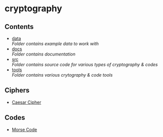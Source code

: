 # cryptography

## Contents
- [data](https://github.com/Pitchnogle/cryptography/tree/master/data) <br>
  *Folder contains example data to work with*
- [docs](https://github.com/Pitchnogle/cryptography/tree/master/docs) <br>
  *Folder contains documentation*
- [src](https://github.com/Pitchnogle/cryptography/tree/master/src) <br>
  *Folder contains source code for various types of cryptography & codes*
- [tools](https://github.com/Pitchnogle/cryptography/tree/master/tools) <br>
  *Folder contains various crytography & code tools*
  
## Ciphers
- [Caesar Cipher](docs/caesar.md)
  
## Codes
- [Morse Code](docs/morse.md)
  
